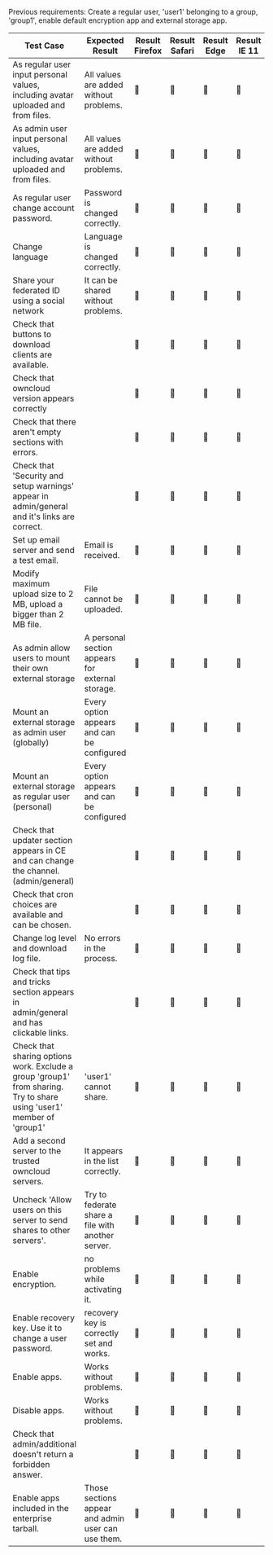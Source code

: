 Previous requirements: Create a regular user, 'user1' belonging to a group, 'group1', enable default encryption app and external storage app.



| Test Case                                | Expected Result                          | Result Firefox | Result Safari  | Result Edge    | Result IE 11   | Result Chrome | Related Comment |
| ---------------------------------------- | ---------------------------------------- | -------------- | -------------- | -------------- | -------------- | ------------- | --------------- |
| As regular user input personal values, including avatar uploaded and from files. | All values are added without problems.   | :construction: | :construction: | :construction: | 🚧             | 🚧            |                 |
| As admin user input personal values, including avatar uploaded and from files. | All values are added without problems.   | 🚧             | :construction: | :construction: | :construction: | 🚧            |                 |
| As regular user change account password. | Password is changed correctly.           | 🚧             | 🚧             | 🚧             | 🚧             | 🚧            |                 |
| Change language                          | Language is changed correctly.           | 🚧             | 🚧             | 🚧             | 🚧             | 🚧            |                 |
| Share your federated ID using a social network | It can be shared without problems.       | 🚧             | 🚧             | 🚧             | 🚧             | 🚧            |                 |
| Check that buttons to download clients are available. |                                          | 🚧             | 🚧             | 🚧             | 🚧             | 🚧            |                 |
| Check that owncloud version appears correctly |                                          | 🚧             | 🚧             | 🚧             | 🚧             | 🚧            |                 |
| Check that there aren't empty sections with errors. |                                          | 🚧             | 🚧             | 🚧             | 🚧             | 🚧            |                 |
| Check that 'Security and setup warnings' appear in admin/general and it's links are correct. |                                          | 🚧             | 🚧             | 🚧             | 🚧             | 🚧            |                 |
| Set up email server and send a test email. | Email is received.                       | 🚧             | 🚧             | 🚧             | 🚧             | 🚧            |                 |
| Modify maximum upload size to 2 MB, upload a bigger than 2 MB file. | File cannot be uploaded.                 | 🚧             | 🚧             | 🚧             | 🚧             | 🚧            |                 |
| As admin allow users to mount their own external storage | A personal section appears for external storage. | 🚧             | 🚧             | 🚧             | 🚧             | 🚧            |                 |
| Mount an external storage as admin user (globally) | Every option appears and can be configured | 🚧             | 🚧             | 🚧             | 🚧             | 🚧            |                 |
| Mount an external storage as regular user (personal) | Every option appears and can be configured | 🚧             | 🚧             | 🚧             | 🚧             | 🚧            |                 |
| Check that updater section appears in CE and can change the channel. (admin/general) |                                          | 🚧             | 🚧             | 🚧             | 🚧             | 🚧            |                 |
| Check that cron choices are available and can be chosen. |                                          | 🚧             | 🚧             | 🚧             | 🚧             | 🚧            |                 |
| Change log level and download log file.  | No errors in the process.                | 🚧             | 🚧             | 🚧             | 🚧             | 🚧            |                 |
| Check that tips and tricks section appears in admin/general and has clickable links. |                                          | 🚧             | 🚧             | 🚧             | 🚧             | 🚧            |                 |
| Check that sharing options work. Exclude a group 'group1' from sharing. Try to share using 'user1' member of 'group1' | 'user1' cannot share.                    | 🚧             | 🚧             | 🚧             | 🚧             | 🚧            |                 |
| Add a second server to the trusted owncloud servers. | It appears in the list correctly.        | 🚧             | 🚧             | 🚧             | 🚧             | 🚧            |                 |
| Uncheck 'Allow users on this server to send shares to other servers'. | Try to federate share a file with another server. | 🚧             | 🚧             | 🚧             | 🚧             | 🚧            |                 |
| Enable encryption.                       | no problems while activating it.         | 🚧             | 🚧             | 🚧             | 🚧             | 🚧            |                 |
| Enable recovery key. Use it to change a user password. | recovery key is correctly set and works. | 🚧             | 🚧             | 🚧             | 🚧             | 🚧            |                 |
| Enable apps.                             | Works without problems.                  | 🚧             | 🚧             | 🚧             | 🚧             | 🚧            |                 |
| Disable apps.                            | Works without problems.                  | 🚧             | 🚧             | 🚧             | 🚧             | 🚧            |                 |
| Check that admin/additional doesn't return a forbidden answer. |                                          | 🚧             | 🚧             | 🚧             | 🚧             | 🚧            |                 |
| Enable apps included in the enterprise tarball. | Those sections appear and admin user can use them. | 🚧             | 🚧             | 🚧             | 🚧             | 🚧            |                 |